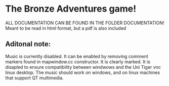 # The Bronze Adventures game!
	
ALL DOCUMENTATION CAN BE FOUND IN THE FOLDER DOCUMENTATION!
Meant to be read in html format, but a pdf is also included


## Aditonal note:
Music is currently disabled. It can be enabled by removing comment markers 
found in mapwindow.cc constructor. It is clearly marked. 
It is disapled to ensure compatibility between windwows and the Uni Tiger vnc linux desktop.
The music should work on windows, and on linux machines that support QT multimedia.